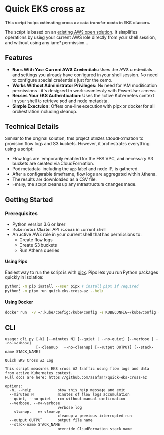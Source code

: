 # Quick EKS cross az 
This script helps estimating cross az data transfer costs in EKS clusters.

The script is based on an [existing AWS open solution](https://aws.amazon.com/blogs/containers/getting-visibility-into-your-amazon-eks-cross-az-pod-to-pod-network-bytes/).
It simplifies operations by using your current AWS role directly from your shell session, and without using any iam:* permission...


## Features

* **Runs With Your Current AWS Credentials:** Uses the AWS credentials and settings you already have configured in your shell session. No need to configure special credentials just for the demo.
* **Works Without Administrator Privileges:** No need for IAM modification permissions - it's designed to work seamlessly with PowerUser access.  
* **Reuses Your EKS Authentication:** Uses the active Kubernetes context in your shell to retrieve pod and node metadata.
* **Simple Exectuion:** Offers one-line execution with pipx or docker for all orchestration including cleanup.


## Technical Details
Similar to the original solution, this project utilizes CloudFormation to provision flow logs and S3 buckets. However, it orchestrates everything using a script:

* Flow logs are temporarily enabled for the EKS VPC, and necessary S3 buckets are created via CloudFormation.
* Pod metadata, including the `app` label and node IP, is gathered.
* After a configurable timeframe, flow logs are aggregated within Athena.
* The results are downloaded as a CSV file.
* Finally, the script cleans up any infrastructure changes made.


## Getting Started


### Prerequisites
* Python version 3.6 or later
* Kubernetes Cluster API access in current shell
* An active AWS role in your current shell that has permissions to:
    * Create flow logs
    * Create S3 buckets
    * Run Athena queries

#### Using Pipx 

Easiest way to run the script is with [pipx](https://github.com/pypa/pipx). Pipx lets you run Python packages quickly in isolation:

```bash
python3 -m pip install --user pipx # install pipx if required
python3 -m pipx run quick-eks-cross-az --help
```

#### Using Docker
```bash
docker run  -v ~/.kube/config:/kube/config -e KUBECONFIG=/kube/config -e AWS_ACCESS_KEY_ID -e AWS_SECRET_ACCESS_KEY -e AWS_SESSION_TOKEN  asafamr123/quick-eks-cross-az --help
```



## CLI

```
usage: cli.py [-h] [--minutes N] [--quiet | --no-quiet] [--verbose | --no-verbose]
              [--cleanup | --no-cleanup] [--output OUTPUT] [--stack-name STACK_NAME]

Quick EKS Cross AZ Log
--------
This script measures EKS cross AZ traffic using flow logs and data from active Kubernetes context.
Full docs are here: https://github.com/asafamr/quick-eks-cross-az 

options:
  -h, --help            show this help message and exit
  --minutes N           minutes of flow logs accumulation
  --quiet, --no-quiet   run without manual confirmation
  --verbose, --no-verbose
                        verbose log
  --cleanup, --no-cleanup
                        cleanup a previous interrupted run
  --output OUTPUT       output file name
  --stack-name STACK_NAME
                        override CloudFormation stack name
```